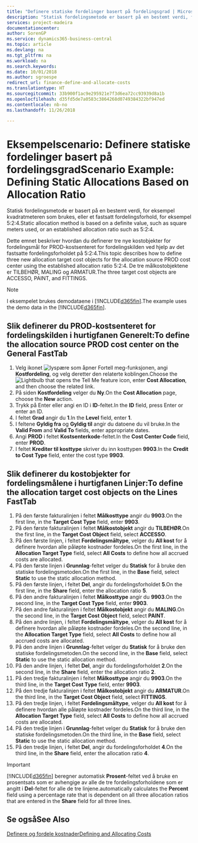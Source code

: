 ```yaml
---
title: "Definere statiske fordelinger basert på fordelingsgrad | Microsoft-dokumentasjon"
description: "Statisk fordelingsmetode er basert på en bestemt verdi, for eksempel kvadratmeteren som brukes, eller et fastsatt fordelingsforhold, for eksempel 5:2:4."
services: project-madeira
documentationcenter: 
author: SorenGP
ms.service: dynamics365-business-central
ms.topic: article
ms.devlang: na
ms.tgt_pltfrm: na
ms.workload: na
ms.search.keywords: 
ms.date: 10/01/2018
ms.author: sgroespe
redirect_url: finance-define-and-allocate-costs
ms.translationtype: HT
ms.sourcegitcommit: 33b900f1ac9e295921e7f3d6ea72cc93939d8a1b
ms.openlocfilehash: d35fd5de7a0583c3864268d0749384322bf947ed
ms.contentlocale: nb-no
ms.lasthandoff: 11/26/2018

---
```

# <a name="scenario-example-defining-static-allocations-based-on-allocation-ratio"></a><span data-ttu-id="94c0c-103">Eksempelscenario: Definere statiske fordelinger basert på fordelingsgrad</span><span class="sxs-lookup"><span data-stu-id="94c0c-103">Scenario Example: Defining Static Allocations Based on Allocation Ratio</span></span>
<span data-ttu-id="94c0c-104">Statisk fordelingsmetode er basert på en bestemt verdi, for eksempel kvadratmeteren som brukes, eller et fastsatt fordelingsforhold, for eksempel 5:2:4.</span><span class="sxs-lookup"><span data-stu-id="94c0c-104">Static allocation method is based on a definite value, such as square meters used, or an established allocation ratio such as 5:2:4.</span></span>  

<span data-ttu-id="94c0c-105">Dette emnet beskriver hvordan du definerer tre nye kostobjekter for fordelingsmål for PROD-kostsenteret for fordelingskilden ved hjelp av det fastsatte fordelingsforholdet på 5:2:4.</span><span class="sxs-lookup"><span data-stu-id="94c0c-105">This topic describes how to define three new allocation target cost objects for the allocation source PROD cost center using the established allocation ratio 5:2:4.</span></span> <span data-ttu-id="94c0c-106">De tre målkostobjektene er TILBEHØR, MALING og ARMATUR.</span><span class="sxs-lookup"><span data-stu-id="94c0c-106">The three target cost objects are ACCESSO, PAINT, and FITTINGS.</span></span>  

> [!NOTE]  
>  <span data-ttu-id="94c0c-107">I eksempelet brukes demodataene i [!INCLUDE[d365fin](includes/d365fin_md.md)].</span><span class="sxs-lookup"><span data-stu-id="94c0c-107">The example uses the demo data in the [!INCLUDE[d365fin](includes/d365fin_md.md)].</span></span>  

## <a name="to-define-the-allocation-source-prod-cost-center-on-the-general-fasttab"></a><span data-ttu-id="94c0c-108">Slik definerer du PROD-kostsenteret for fordelingskilden i hurtigfanen Generelt:</span><span class="sxs-lookup"><span data-stu-id="94c0c-108">To define the allocation source PROD cost center on the General FastTab</span></span>  

1.  <span data-ttu-id="94c0c-109">Velg ikonet ![lyspære som åpner Fortell meg-funksjonen](media/ui-search/search_small.png "Fortell hva du vil gjøre"), angi **Kostfordeling**, og velg deretter den relaterte koblingen.</span><span class="sxs-lookup"><span data-stu-id="94c0c-109">Choose the ![Lightbulb that opens the Tell Me feature](media/ui-search/search_small.png "Tell me what you want to do") icon, enter **Cost Allocation**, and then choose the related link.</span></span>  
2.  <span data-ttu-id="94c0c-110">På siden **Kostfordeling** velger du **Ny**.</span><span class="sxs-lookup"><span data-stu-id="94c0c-110">On the **Cost Allocation** page, choose the **New** action.</span></span>  
3.  <span data-ttu-id="94c0c-111">Trykk på Enter eller angi en ID i **ID**-feltet.</span><span class="sxs-lookup"><span data-stu-id="94c0c-111">In the **ID** field, press Enter or enter an ID.</span></span>  
4.  <span data-ttu-id="94c0c-112">I feltet **Grad** angir du **1**.</span><span class="sxs-lookup"><span data-stu-id="94c0c-112">In the **Level** field, enter **1**.</span></span>  
5.  <span data-ttu-id="94c0c-113">I feltene **Gyldig fra** og **Gyldig til** angir du datoene du vil bruke.</span><span class="sxs-lookup"><span data-stu-id="94c0c-113">In the **Valid From** and **Valid To** fields, enter appropriate dates.</span></span>  
6.  <span data-ttu-id="94c0c-114">Angi **PROD** i feltet **Kostsenterkode**-feltet.</span><span class="sxs-lookup"><span data-stu-id="94c0c-114">In the **Cost Center Code** field, enter **PROD**.</span></span>  
7.  <span data-ttu-id="94c0c-115">I feltet **Krediter til kosttype** skriver du inn kosttypen **9903**.</span><span class="sxs-lookup"><span data-stu-id="94c0c-115">In the **Credit to Cost Type** field, enter the cost type **9903**.</span></span>  

## <a name="to-define-the-allocation-target-cost-objects-on-the-lines-fasttab"></a><span data-ttu-id="94c0c-116">Slik definerer du kostobjekter for fordelingsmålene i hurtigfanen Linjer:</span><span class="sxs-lookup"><span data-stu-id="94c0c-116">To define the allocation target cost objects on the Lines FastTab</span></span>  

1.  <span data-ttu-id="94c0c-117">På den første fakturalinjen i feltet **Målkosttype** angir du **9903**.</span><span class="sxs-lookup"><span data-stu-id="94c0c-117">On the first line, in the **Target Cost Type** field, enter **9903**.</span></span>  
2.  <span data-ttu-id="94c0c-118">På den første fakturalinjen i feltet **Målkostobjekt** angir du **TILBEHØR**.</span><span class="sxs-lookup"><span data-stu-id="94c0c-118">On the first line, in the **Target Cost Object** field, select **ACCESSO**.</span></span>  
3.  <span data-ttu-id="94c0c-119">På den første linjen, i feltet **Fordelingsmåltype**, velger du **All kost** for å definere hvordan alle påløpte kostnader fordeles.</span><span class="sxs-lookup"><span data-stu-id="94c0c-119">On the first line, in the **Allocation Target Type** field, select **All Costs** to define how all accrued costs are allocated.</span></span>  
4.  <span data-ttu-id="94c0c-120">På den første linjen i **Grunnlag**-feltet velger du **Statisk** for å bruke den statiske fordelingsmetoden.</span><span class="sxs-lookup"><span data-stu-id="94c0c-120">On the first line, in the **Base** field, select **Static** to use the static allocation method.</span></span>  
5.  <span data-ttu-id="94c0c-121">På den første linjen, i feltet **Del**, angir du fordelingsforholdet **5**.</span><span class="sxs-lookup"><span data-stu-id="94c0c-121">On the first line, in the **Share** field, enter the allocation ratio **5**.</span></span>  
6.  <span data-ttu-id="94c0c-122">På den andre fakturalinjen i feltet **Målkosttype** angir du **9903**.</span><span class="sxs-lookup"><span data-stu-id="94c0c-122">On the second line, in the **Target Cost Type** field, enter **9903**.</span></span>  
7.  <span data-ttu-id="94c0c-123">På den andre fakturalinjen i feltet **Målkostobjekt** angir du **MALING**.</span><span class="sxs-lookup"><span data-stu-id="94c0c-123">On the second line, in the **Target Cost Object** field, select **PAINT**.</span></span>  
8.  <span data-ttu-id="94c0c-124">På den andre linjen, i feltet **Fordelingsmåltype**, velger du **All kost** for å definere hvordan alle påløpte kostnader fordeles.</span><span class="sxs-lookup"><span data-stu-id="94c0c-124">On the second line, in the **Allocation Target Type** field, select **All Costs** to define how all accrued costs are allocated.</span></span>  
9. <span data-ttu-id="94c0c-125">På den andre linjen i **Grunnlag**-feltet velger du **Statisk** for å bruke den statiske fordelingsmetoden.</span><span class="sxs-lookup"><span data-stu-id="94c0c-125">On the second line, in the **Base** field, select **Static** to use the static allocation method.</span></span>  
10. <span data-ttu-id="94c0c-126">På den andre linjen, i feltet **Del**, angir du fordelingsforholdet **2**.</span><span class="sxs-lookup"><span data-stu-id="94c0c-126">On the second line, in the **Share** field, enter the allocation ratio **2**.</span></span>  
11. <span data-ttu-id="94c0c-127">På den tredje fakturalinjen i feltet **Målkosttype** angir du **9903**.</span><span class="sxs-lookup"><span data-stu-id="94c0c-127">On the third line, in the **Target Cost Type** field, enter **9903**.</span></span>  
12. <span data-ttu-id="94c0c-128">På den tredje fakturalinjen i feltet **Målkostobjekt** angir du **ARMATUR**.</span><span class="sxs-lookup"><span data-stu-id="94c0c-128">On the third line, in the **Target Cost Object** field, select **FITTINGS**.</span></span>  
13. <span data-ttu-id="94c0c-129">På den tredje linjen, i feltet **Fordelingsmåltype**, velger du **All kost** for å definere hvordan alle påløpte kostnader fordeles.</span><span class="sxs-lookup"><span data-stu-id="94c0c-129">On the third line, in the **Allocation Target Type** field, select **All Costs** to define how all accrued costs are allocated.</span></span>  
14. <span data-ttu-id="94c0c-130">På den tredje linjen i **Grunnlag**-feltet velger du **Statisk** for å bruke den statiske fordelingsmetoden.</span><span class="sxs-lookup"><span data-stu-id="94c0c-130">On the third line, in the **Base** field, select **Static** to use the static allocation method.</span></span>  
15. <span data-ttu-id="94c0c-131">På den tredje linjen, i feltet **Del**, angir du fordelingsforholdet **4**.</span><span class="sxs-lookup"><span data-stu-id="94c0c-131">On the third line, in the **Share** field, enter the allocation ratio **4**.</span></span>  

> [!IMPORTANT]  
>  [!INCLUDE[d365fin](includes/d365fin_md.md)] <span data-ttu-id="94c0c-132">beregner automatisk **Prosent**-feltet ved å bruke en prosentsats som er avhengige av alle de tre fordelingsforholdene som er angitt i **Del**-feltet for alle de tre linjene.</span><span class="sxs-lookup"><span data-stu-id="94c0c-132">automatically calculates the **Percent** field using a percentage rate that is dependent on all three allocation ratios that are entered in the **Share** field for all three lines.</span></span>  

## <a name="see-also"></a><span data-ttu-id="94c0c-133">Se også</span><span class="sxs-lookup"><span data-stu-id="94c0c-133">See Also</span></span>  
[<span data-ttu-id="94c0c-134">Definere og fordele kostnader</span><span class="sxs-lookup"><span data-stu-id="94c0c-134">Defining and Allocating Costs</span></span>](finance-define-and-allocate-costs.md)   

